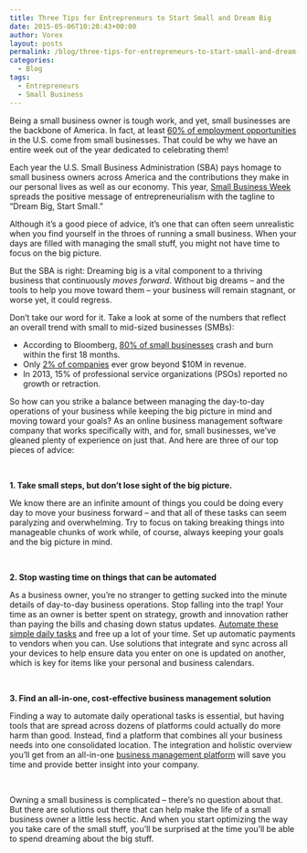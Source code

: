 ```yaml
---
title: Three Tips for Entrepreneurs to Start Small and Dream Big
date: 2015-05-06T10:20:43+00:00
author: Vorex
layout: posts
permalink: /blog/three-tips-for-entrepreneurs-to-start-small-and-dream-big/
categories:
  - Blog
tags:
  - Entrepreneurs
  - Small Business
---
```

Being a small business owner is tough work, and yet, small businesses are the backbone of America. In fact, at least [60% of employment opportunities](http://www.sbecouncil.org/about-us/facts-and-data/) in the U.S. come from small businesses. That could be why we have an entire week out of the year dedicated to celebrating them!<!--more-->

Each year the U.S. Small Business Administration (SBA) pays homage to small business owners across America and the contributions they make in our personal lives as well as our economy. This year, [Small Business Week](https://www.sba.gov/nsbw/nsbw) spreads the positive message of entrepreneurialism with the tagline to &#8220;Dream Big, Start Small.&#8221;

Although it&#8217;s a good piece of advice, it&#8217;s one that can often seem unrealistic when you find yourself in the throes of running a small business. When your days are filled with managing the small stuff, you might not have time to focus on the big picture.

But the SBA is right: Dreaming big is a vital component to a thriving business that continuously _moves forward_. Without big dreams &#8211; and the tools to help you move toward them &#8211; your business will remain stagnant, or worse yet, it could regress.

Don&#8217;t take our word for it. Take a look at some of the numbers that reflect an overall trend with small to mid-sized businesses (SMBs):

  * According to Bloomberg, [80% of small businesses](http://www.forbes.com/sites/ericwagner/2013/09/12/five-reasons-8-out-of-10-businesses-fail/) crash and burn within the first 18 months.
  * Only [2% of companies](http://www.census.gov/econ/smallbus.html) ever grow beyond $10M in revenue.
  * In 2013, 15% of professional service organizations (PSOs) reported no growth or retraction.

So how can you strike a balance between managing the day-to-day operations of your business while keeping the big picture in mind and moving toward your goals? As an online business management software company that works specifically with, and for, small businesses, we&#8217;ve gleaned plenty of experience on just that. And here are three of our top pieces of advice:

&nbsp;

**1. Take small steps, but don&#8217;t lose sight of the big picture.**

We know there are an infinite amount of things you could be doing every day to move your business forward &#8211; and that all of these tasks can seem paralyzing and overwhelming. Try to focus on taking breaking things into manageable chunks of work while, of course, always keeping your goals and the big picture in mind.

&nbsp;

**2. Stop wasting time on things that can be automated**

As a business owner, you&#8217;re no stranger to getting sucked into the minute details of day-to-day business operations. Stop falling into the trap! Your time as an owner is better spent on strategy, growth and innovation rather than paying the bills and chasing down status updates. [Automate these simple daily tasks](http://www.vorex.com/streamline-day-to-day-operations-work-smarter-not-harder/) and free up a lot of your time. Set up automatic payments to vendors when you can. Use solutions that integrate and sync across all your devices to help ensure data you enter on one is updated on another, which is key for items like your personal and business calendars.

&nbsp;

**3. Find an all-in-one, cost-effective business management solution**

Finding a way to automate daily operational tasks is essential, but having tools that are spread across dozens of platforms could actually do more harm than good. Instead, find a platform that combines all your business needs into one consolidated location. The integration and holistic overview you&#8217;ll get from an all-in-one [business management platform](http://www.vorex.com/product/) will save you time and provide better insight into your company.

&nbsp;

Owning a small business is complicated &#8211; there&#8217;s no question about that. But there are solutions out there that can help make the life of a small business owner a little less hectic. And when you start optimizing the way you take care of the small stuff, you&#8217;ll be surprised at the time you&#8217;ll be able to spend dreaming about the big stuff.
